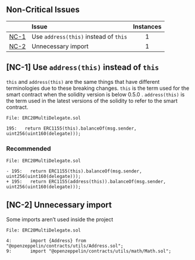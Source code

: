 ## Non-Critical Issues

| |Issue|Instances|
|-|:-|:-:|
| [NC-1](#NC-1) | Use `address(this)` instead of `this` | 1 |
| [NC-2](#NC-2) | Unnecessary import | 1 |

## [NC-1] Use `address(this)` instead of `this`

`this` and `address(this)` are the same things that have different terminologies due to these breaking changes.
`this` is the term used for the smart contract when the solidity version is below 0.5.0 .
`address(this)` is the term used in the latest versions of the solidity to refer to the smart contract.

```solidity
File: ERC20MultiDelegate.sol

195:   return ERC1155(this).balanceOf(msg.sender, uint256(uint160(delegate)));
```
### Recommended
```solidity
File: ERC20MultiDelegate.sol

- 195:   return ERC1155(this).balanceOf(msg.sender, uint256(uint160(delegate)));
+ 195:   return ERC1155(address(this)).balanceOf(msg.sender, uint256(uint160(delegate)));
```

## [NC-2] Unnecessary import

Some imports aren’t used inside the project

```solidity
File: ERC20MultiDelegate.sol

4:       import {Address} from "@openzeppelin/contracts/utils/Address.sol";
9:       import "@openzeppelin/contracts/utils/math/Math.sol";
```